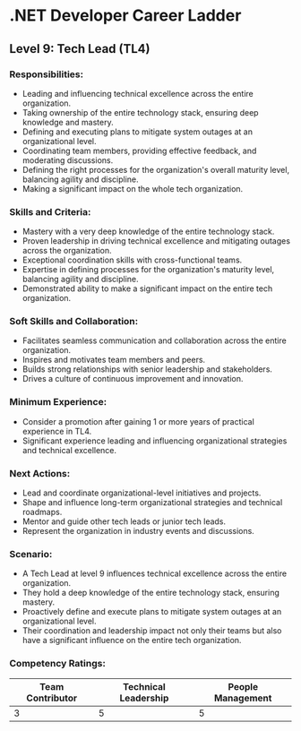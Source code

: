 # .NET Developer Career Ladder

## Level 9: Tech Lead (TL4)

### Responsibilities:
- Leading and influencing technical excellence across the entire organization.
- Taking ownership of the entire technology stack, ensuring deep knowledge and mastery.
- Defining and executing plans to mitigate system outages at an organizational level.
- Coordinating team members, providing effective feedback, and moderating discussions.
- Defining the right processes for the organization's overall maturity level, balancing agility and discipline.
- Making a significant impact on the whole tech organization.

### Skills and Criteria:
- Mastery with a very deep knowledge of the entire technology stack.
- Proven leadership in driving technical excellence and mitigating outages across the organization.
- Exceptional coordination skills with cross-functional teams.
- Expertise in defining processes for the organization's maturity level, balancing agility and discipline.
- Demonstrated ability to make a significant impact on the entire tech organization.

### Soft Skills and Collaboration:
- Facilitates seamless communication and collaboration across the entire organization.
- Inspires and motivates team members and peers.
- Builds strong relationships with senior leadership and stakeholders.
- Drives a culture of continuous improvement and innovation.

### Minimum Experience:
- Consider a promotion after gaining 1 or more years of practical experience in TL4.
- Significant experience leading and influencing organizational strategies and technical excellence.

### Next Actions:
- Lead and coordinate organizational-level initiatives and projects.
- Shape and influence long-term organizational strategies and technical roadmaps.
- Mentor and guide other tech leads or junior tech leads.
- Represent the organization in industry events and discussions.

### Scenario:
- A Tech Lead at level 9 influences technical excellence across the entire organization.
- They hold a deep knowledge of the entire technology stack, ensuring mastery.
- Proactively define and execute plans to mitigate system outages at an organizational level.
- Their coordination and leadership impact not only their teams but also have a significant influence on the entire tech organization.

### Competency Ratings:
| Team Contributor | Technical Leadership | People Management |
| ---------------- | -------------------- | ----------------- |
|         3        |          5           |         5         |